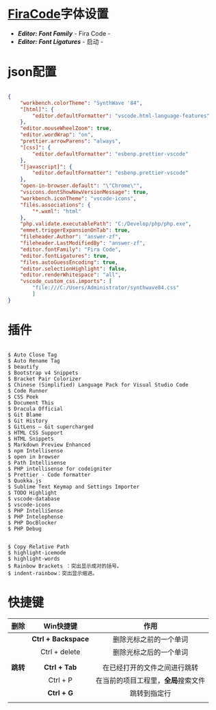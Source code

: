 # [FiraCode](https://github.com/tonsky/FiraCode)字体设置

- ***Editor: Font Family***          - Fira Code -
- ***Editor: Font Ligatures***     - 启动 -



# json配置

```json

{
    "workbench.colorTheme": "SynthWave '84",
    "[html]": {
        "editor.defaultFormatter": "vscode.html-language-features"
    },
    "editor.mouseWheelZoom": true,
    "editor.wordWrap": "on",
    "prettier.arrowParens": "always",
    "[css]": {
        "editor.defaultFormatter": "esbenp.prettier-vscode"
    },
    "[javascript]": {
        "editor.defaultFormatter": "esbenp.prettier-vscode"
    },
    "open-in-browser.default": "\"Chrome\"",
    "vsicons.dontShowNewVersionMessage": true,
    "workbench.iconTheme": "vscode-icons",
    "files.associations": {
        "*.wxml": "html"
    },
    "php.validate.executablePath": "C:/Develop/php/php.exe",
    "emmet.triggerExpansionOnTab": true,
    "fileheader.Author": "answer-zf",
    "fileheader.LastModifiedBy": "answer-zf",
    "editor.fontFamily": "Fira Code",
    "editor.fontLigatures": true,
    "files.autoGuessEncoding": true,
    "editor.selectionHighlight": false,
    "editor.renderWhitespace": "all",
    "vscode_custom_css.imports": [
        "file:///C:/Users/Administrator/synthwave84.css"
        ]
}

```



# 插件

``` shell

$ Auto Close Tag
$ Auto Rename Tag
$ beautify
$ Bootstrap v4 Snippets
$ Bracket Pair Colorizer
$ Chinese (Simplified) Language Pack for Visual Studio Code
$ Code Runner
$ CSS Peek
$ Document This
$ Dracula Official
$ Git Blame
$ Git History
$ GitLens — Git supercharged
$ HTML CSS Support
$ HTML Snippets
$ Markdown Preview Enhanced
$ npm Intellisense
$ open in browser
$ Path Intellisense
$ PHP intellisense for codeigniter
$ Prettier - Code formatter
$ Quokka.js
$ Sublime Text Keymap and Settings Importer
$ TODO Highlight
$ vscode-database
$ vscode-icons
$ PHP IntelliSense
$ PHP Intelephense
$ PHP DocBlocker
$ PHP Debug


$ Copy Relative Path
$ highlight-icemode
$ highlight-words
$ Rainbow Brackets ：突出显示成对的括号。
$ indent-rainbow：突出显示缩进。
```



#  快捷键



|   删除   |      Win快捷键       |                 作用                 |
| :------: | :------------------: | :----------------------------------: |
|          | **Ctrl + Backspace** |        删除光标之前的一个单词        |
|          |    Ctrl + delete     |        删除光标之后的一个单词        |
|          |                      |                                      |
| **跳转** |    **Ctrl + Tab**    |     在已经打开的文件之间进行跳转     |
|          |       Ctrl + P       | 在当前的项目工程里，**全局**搜索文件 |
|          |     **Ctrl + G**     |             跳转到指定行             |
|          |                      |                                      |